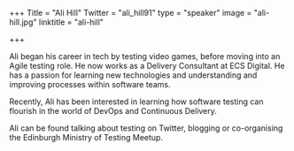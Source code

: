 +++
Title = "Ali Hill"
Twitter = "ali_hill91"
type = "speaker"
image = "ali-hill.jpg"
linktitle = "ali-hill"

+++

Ali began his career in tech by testing video games, before moving into an Agile testing role. He now works as a Delivery Consultant at ECS Digital. He has a passion for learning new technologies and understanding and improving processes within software teams.

Recently, Ali has been interested in learning how software testing can flourish in the world of DevOps and Continuous Delivery.

Ali can be found talking about testing on Twitter, blogging or co-organising the Edinburgh Ministry of Testing Meetup.